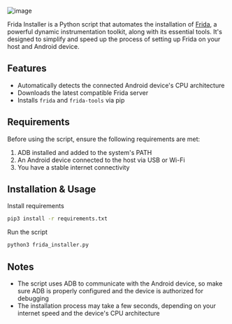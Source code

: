![image](https://github.com/Sn1r/Frida-Installer/assets/71400526/e0e1788f-f652-4118-943e-74a60d4381d7)

Frida Installer is a Python script that automates the installation of [Frida](https://frida.re/), a powerful dynamic instrumentation toolkit, along with its essential tools. It's designed to simplify and speed up the process of setting up Frida on your host and Android device.

## Features

- Automatically detects the connected Android device's CPU architecture
- Downloads the latest compatible Frida server
- Installs `frida` and `frida-tools` via pip

## Requirements

Before using the script, ensure the following requirements are met:

1. ADB installed and added to the system's PATH
2. An Android device connected to the host via USB or Wi-Fi
3. You have a stable internet connectivity

## Installation & Usage

Install requirements

```bash
pip3 install -r requirements.txt
```

Run the script

```bash
python3 frida_installer.py
```

## Notes

- The script uses ADB to communicate with the Android device, so make sure ADB is properly configured and the device is authorized for debugging
- The installation process may take a few seconds, depending on your internet speed and the device's CPU architecture
